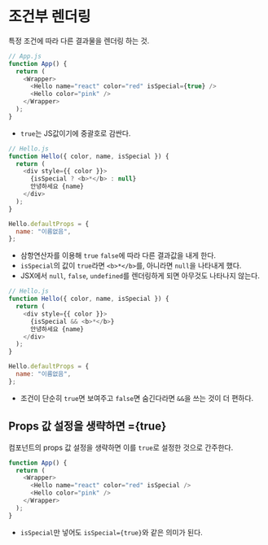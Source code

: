 # 조건부 렌더링

특정 조건에 따라 다른 결과물을 렌더링 하는 것.

```js
// App.js
function App() {
  return (
    <Wrapper>
      <Hello name="react" color="red" isSpecial={true} />
      <Hello color="pink" />
    </Wrapper>
  );
}
```

- `true`는 JS값이기에 중괄호로 감싼다.

```js
// Hello.js
function Hello({ color, name, isSpecial }) {
  return (
    <div style={{ color }}>
      {isSpecial ? <b>*</b> : null}
      안녕하세요 {name}
    </div>
  );
}

Hello.defaultProps = {
  name: "이름없음",
};
```

- 삼항연산자를 이용해 `true` `false`에 따라 다른 결과값을 내게 한다.
- `isSpecial`의 값이 `true`라면 `<b>*</b>`를, 아니라면 `null`을 나타내게 했다.
- JSX에서 `null`, `false`, `undefined`를 렌더링하게 되면 아무것도 나타나지 않는다.

```js
// Hello.js
function Hello({ color, name, isSpecial }) {
  return (
    <div style={{ color }}>
      {isSpecial && <b>*</b>}
      안녕하세요 {name}
    </div>
  );
}

Hello.defaultProps = {
  name: "이름없음",
};
```

- 조건이 단순히 `true`면 보여주고 `false`면 숨긴다라면 `&&`을 쓰는 것이 더 편하다.

## Props 값 설정을 생략하면 ={true}

컴포넌트의 props 값 설정을 생략하면 이를 `true`로 설정한 것으로 간주한다.

```js
function App() {
  return (
    <Wrapper>
      <Hello name="react" color="red" isSpecial />
      <Hello color="pink" />
    </Wrapper>
  );
}
```

- `isSpecial`만 넣어도 `isSpecial={true}`와 같은 의미가 된다.
